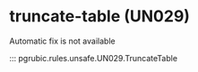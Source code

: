 # truncate-table (UN029)

Automatic fix is not available

::: pgrubic.rules.unsafe.UN029.TruncateTable

